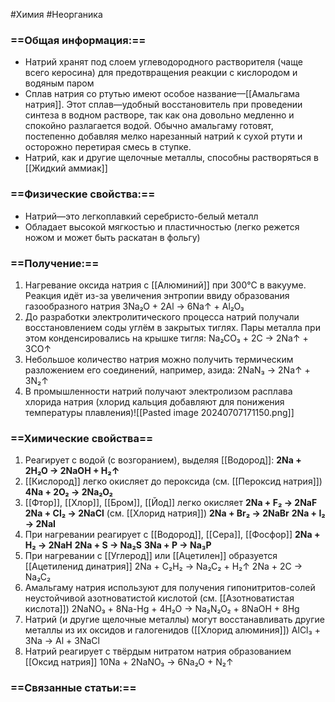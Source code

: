 #Химия #Неорганика 

### ==Общая информация:==
- Натрий хранят под слоем углеводородного растворителя (чаще всего керосина) для предотвращения реакции с кислородом и водяным паром
- Сплав натрия со ртутью имеют особое название—[[Амальгама натрия]]. Этот сплав—удобный восстановитель при проведении синтеза в водном растворе, так как она довольно медленно и спокойно разлагается водой. Обычно амальгаму готовят, постепенно добавляя мелко нарезанный натрий к сухой ртути и осторожно перетирая смесь в ступке.
- Натрий, как и другие щелочные металлы, способны растворяться в [[Жидкий аммиак]] 
### ==Физические свойства:==
- Натрий—это легкоплавкий серебристо-белый металл
- Обладает высокой мягкостью и пластичностью (легко режется ножом и может быть раскатан в фольгу)
### ==Получение:==
1. Нагревание оксида натрия с [[Алюминий]] при 300°C в вакууме.  Реакция идёт из-за увеличения энтропии ввиду образования газообразного натрия
                                 3Na₂O + 2Al → 6Na↑ + Al₂O₃
2. До разработки электролитического процесса натрий получали восстановлением соды углём в закрытых тиглях. Пары металла при этом конденсировались на крышке тигля:
                                 Na₂CO₃ + 2C → 2Na↑ + 3CO↑
3. Небольшое количество натрия можно получить термическим разложением его соединений, например, азида:
                                  2NaN₃ → 2Na↑ + 3N₂↑
4. В промышленности натрий получают электролизом расплава хлорида натрия (хлорид кальция добавляют для понижения температуры плавления)![[Pasted image 20240707171150.png]]
### ==Химические свойства==
1. Реагирует с водой (с возгоранием), выделяя [[Водород]]:
                            **2Na + 2H₂O → 2NaOH + H₂↑**
2. [[Кислород]] легко окисляет до пероксида (см. [[Пероксид натрия]])
                            **4Na + 2O₂ → 2Na₂O₂**
3. [[Фтор]], [[Хлор]], [[Бром]], [[Йод]] легко окисляет
                            **2Na + F₂ → 2NaF**
                            **2Na + Cl₂ → 2NaCl** (см. [[Хлорид натрия]])
                            **2Na + Br₂ → 2NaBr**
                            **2Na + I₂ → 2NaI**
4. При нагревании реагирует с [[Водород]], [[Сера]], [[Фосфор]]
                         **2Na + H₂ → 2NaH**
                         **2Na + S → Na₂S**
                         **3Na + P → Na₃P**
5. При нагревании с [[Углерод]] или [[Ацетилен]] образуется [[Ацетиленид динатрия]] 
                         2Na + C₂H₂ → Na₂C₂ + H₂↑
                         2Na + 2C → Na₂C₂
6. Амальгаму натрия используют для получения гипонитритов-солей неустойчивой азотноватистой кислотой (см. [[Азотноватистая кислота]])
             2NaNO₃ + 8Na-Hg + 4H₂O → Na₂N₂O₂ + 8NaOH + 8Hg
7. Натрий (и другие щелочные металлы) могут восстанавливать другие металлы из их оксидов и галогенидов ([[Хлорид алюминия]])
                         AlCl₃ + 3Na → Al + 3NaCl
8. Натрий реагирует с твёрдым нитратом натрия образованием [[Оксид натрия]]
                         10Na + 2NaNO₃ → 6Na₂O + N₂↑
### ==Связанные статьи:==
